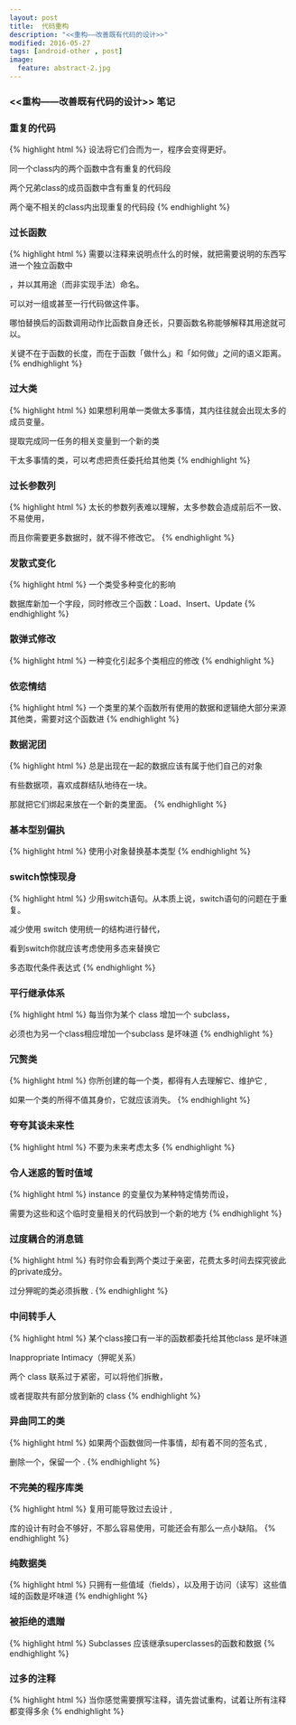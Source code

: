 ```yaml
---
layout: post
title:  代码重构
description: "<<重构——改善既有代码的设计>>"
modified: 2016-05-27
tags: [android-other , post]
image:
  feature: abstract-2.jpg
---
```




### <<重构——改善既有代码的设计>> 笔记


### 重复的代码
{% highlight html %}
设法将它们合而为一，程序会变得更好。

同一个class内的两个函数中含有重复的代码段

两个兄弟class的成员函数中含有重复的代码段

两个毫不相关的class内出现重复的代码段
{% endhighlight %}

### 过长函数
{% highlight html %}
需要以注释来说明点什么的时候，就把需要说明的东西写进一个独立函数中

，并以其用途（而非实现手法）命名。

可以对一组或甚至一行代码做这件事。

哪怕替换后的函数调用动作比函数自身还长，只要函数名称能够解释其用途就可以。

关键不在于函数的长度，而在于函数「做什么」和「如何做」之间的语义距离。
{% endhighlight %}

### 过大类
{% highlight html %}
如果想利用单一类做太多事情，其内往往就会出现太多的成员变量。

提取完成同一任务的相关变量到一个新的类

干太多事情的类，可以考虑把责任委托给其他类
{% endhighlight %}

### 过长参数列
{% highlight html %}
太长的参数列表难以理解，太多参数会造成前后不一致、不易使用，

而且你需要更多数据时，就不得不修改它。
{% endhighlight %}

### 发散式变化
{% highlight html %}
一个类受多种变化的影响

数据库新加一个字段，同时修改三个函数：Load、Insert、Update
{% endhighlight %}

### 散弹式修改
{% highlight html %}
一种变化引起多个类相应的修改
{% endhighlight %}

### 依恋情结
{% highlight html %}
一个类里的某个函数所有使用的数据和逻辑绝大部分来源其他类，需要对这个函数进
{% endhighlight %}

### 数据泥团
{% highlight html %}
总是出现在一起的数据应该有属于他们自己的对象

有些数据项，喜欢成群结队地待在一块。

那就把它们绑起来放在一个新的类里面。
{% endhighlight %}

### 基本型别偏执
{% highlight html %}
使用小对象替换基本类型
{% endhighlight %}

### switch惊悚现身
{% highlight html %}
少用switch语句。从本质上说，switch语句的问题在于重复。

减少使用 switch 使用统一的结构进行替代，

看到switch你就应该考虑使用多态来替换它

多态取代条件表达式
{% endhighlight %}

### 平行继承体系
{% highlight html %}
每当你为某个 class 增加一个 subclass，

必须也为另一个class相应增加一个subclass 是坏味道
{% endhighlight %}

### 冗赘类
{% highlight html %}
你所创建的每一个类，都得有人去理解它、维护它 ,

如果一个类的所得不值其身价，它就应该消失。
{% endhighlight %}

### 夸夸其谈未来性
{% highlight html %}
不要为未来考虑太多
{% endhighlight %}

### 令人迷惑的暂时值域
{% highlight html %}
instance 的变量仅为某种特定情势而设，

需要为这些和这个临时变量相关的代码放到一个新的地方
{% endhighlight %}

### 过度耦合的消息链
{% highlight html %}
有时你会看到两个类过于亲密，花费太多时间去探究彼此的private成分。

过分狎昵的类必须拆散 .
{% endhighlight %}

### 中间转手人
{% highlight html %}
某个class接口有一半的函数都委托给其他class 是坏味道

Inappropriate Intimacy（狎昵关系）

两个 class 联系过于紧密，可以将他们拆散，

或者提取共有部分放到新的 class
{% endhighlight %}

### 异曲同工的类
{% highlight html %}
如果两个函数做同一件事情，却有着不同的签名式 ,

删除一个，保留一个 .
{% endhighlight %}

### 不完美的程序库类
{% highlight html %}
复用可能导致过去设计 ,

库的设计有时会不够好，不那么容易使用，可能还会有那么一点小缺陷。
{% endhighlight %}

### 纯数据类
{% highlight html %}
只拥有一些值域（fields），以及用于访问（读写〕这些值域的函数是坏味道
{% endhighlight %}

### 被拒绝的遗贈
{% highlight html %}
Subclasses 应该继承superclasses的函数和数据
{% endhighlight %}

### 过多的注释
{% highlight html %}
当你感觉需要撰写注释，请先尝试重构，试着让所有注释都变得多余
{% endhighlight %}


